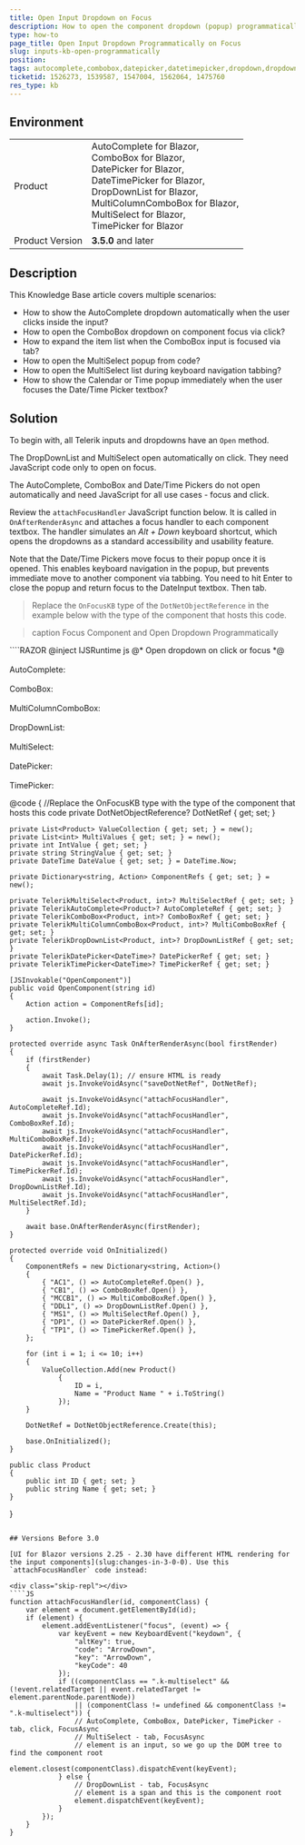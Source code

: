 ```yaml
---
title: Open Input Dropdown on Focus
description: How to open the component dropdown (popup) programmatically or when the user focuses the textbox.
type: how-to
page_title: Open Input Dropdown Programmatically on Focus
slug: inputs-kb-open-programmatically
position: 
tags: autocomplete,combobox,datepicker,datetimepicker,dropdown,dropdownlist,multicolumncombobox,multiselect,timepicker,focus,open
ticketid: 1526273, 1539587, 1547004, 1562064, 1475760
res_type: kb
---
```


## Environment
<table>
    <tbody>
        <tr>
            <td>Product</td>
            <td>
                AutoComplete for Blazor,<br />
                ComboBox for Blazor,<br />
                DatePicker for Blazor,<br />
                DateTimePicker for Blazor,<br />
                DropDownList for Blazor,<br />
                MultiColumnComboBox for Blazor,<br />
                MultiSelect for Blazor,<br />
                TimePicker for Blazor
            </td>
        </tr>
        <tr>
            <td>Product Version</td>
            <td><strong>3.5.0</strong> and later</td>
        </tr>
    </tbody>
</table>

## Description

This Knowledge Base article covers multiple scenarios:

* How to show the AutoComplete dropdown automatically when the user clicks inside the input?
* How to open the ComboBox dropdown on component focus via click?
* How to expand the item list when the ComboBox input is focused via tab?
* How to open the MultiSelect popup from code?
* How to open the MultiSelect list during keyboard navigation tabbing?
* How to show the Calendar or Time popup immediately when the user focuses the Date/Time Picker textbox?

## Solution

To begin with, all Telerik inputs and dropdowns have an `Open` method.

The DropDownList and MultiSelect open automatically on click. They need JavaScript code only to open on focus.

The AutoComplete, ComboBox and Date/Time Pickers do not open automatically and need JavaScript for all use cases - focus and click.

Review the `attachFocusHandler` JavaScript function below. It is called in `OnAfterRenderAsync` and attaches a focus handler to each component textbox. The handler simulates an *Alt + Down* keyboard shortcut, which opens the dropdowns as a standard accessibility and usability feature.

Note that the Date/Time Pickers move focus to their popup once it is opened. This enables keyboard navigation in the popup, but prevents immediate move to another component via tabbing. You need to hit Enter to close the popup and return focus to the DateInput textbox. Then tab.

> Replace the `OnFocusKB` type of the `DotNetObjectReference` in the example below with the type of the component that hosts this code.

>caption Focus Component and Open Dropdown Programmatically

<div class="skip-repl"></div>
````RAZOR
@inject IJSRuntime js
@* Open dropdown on click or focus *@

<!-- suppress-error allows the script tag to be in the Razor file for this example -->
<!-- move this script to a JS file in a production app -->
<script suppress-error="BL9992">

    var dotNet;

    function saveDotNetRef(dotNetRef) {
        dotNet = dotNetRef;
    }

    function attachFocusHandler(id) {
        var element = document.getElementById(id);
        if (element) {
            element.addEventListener("focus", (event) => {
                dotNet.invokeMethodAsync("OpenComponent", id);
            });
        }
    }
</script>

<br />
<br />
AutoComplete:
<TelerikAutoComplete @ref="@AutoCompleteRef"
                     Id="AC1"
                     Data="@ValueCollection"
                     ValueField="@nameof(Product.Name)"
                     @bind-Value="@StringValue"
                     Width="300px" />
<br />
<br />
ComboBox:
<TelerikComboBox @ref="@ComboBoxRef"
                 Id="CB1"
                 Data="@ValueCollection"
                 TextField="@nameof(Product.Name)"
                 ValueField="@nameof(Product.ID)"
                 @bind-Value="@IntValue"
                 Width="300px" />
<br />
<br />
MultiColumnComboBox:
<TelerikMultiColumnComboBox @ref="@MultiComboBoxRef"
                            Id="MCCB1"
                            Data="@ValueCollection"
                            TextField="@nameof(Product.Name)"
                            ValueField="@nameof(Product.ID)"
                            @bind-Value="@IntValue"
                            Width="300px">
    <MultiColumnComboBoxColumns>
        <MultiColumnComboBoxColumn Field="@nameof(Product.ID)" />
        <MultiColumnComboBoxColumn Field="@nameof(Product.Name)" />
    </MultiColumnComboBoxColumns>
</TelerikMultiColumnComboBox>
<br />
<br />
DropDownList:
<TelerikDropDownList @ref="@DropDownListRef"
                     Id="DDL1"
                     Data="@ValueCollection"
                     TextField="@nameof(Product.Name)"
                     ValueField="@nameof(Product.ID)"
                     @bind-Value="@IntValue"
                     Width="300px" />
<br />
<br />
MultiSelect:
<TelerikMultiSelect @ref="@MultiSelectRef"
                    Id="MS1"
                    Data="@ValueCollection"
                    TextField="@nameof(Product.Name)"
                    ValueField="@nameof(Product.ID)"
                    @bind-Value="@MultiValues"
                    Width="350px" />
<br />
<br />
DatePicker:
<TelerikDatePicker @ref="@DatePickerRef"
                   Id="DP1"
                   @bind-Value="@DateValue"
                   Width="300px" />
<br />
<br />
TimePicker:
<TelerikTimePicker @ref="@TimePickerRef"
                   Id="TP1"
                   @bind-Value="@DateValue"
                   Width="300px" />

@code {
    //Replace the OnFocusKB type with the type of the component that hosts this code
    private DotNetObjectReference<OnFocusKB>? DotNetRef { get; set; }

    private List<Product> ValueCollection { get; set; } = new();
    private List<int> MultiValues { get; set; } = new();
    private int IntValue { get; set; }
    private string StringValue { get; set; }
    private DateTime DateValue { get; set; } = DateTime.Now;

    private Dictionary<string, Action> ComponentRefs { get; set; } = new();

    private TelerikMultiSelect<Product, int>? MultiSelectRef { get; set; }
    private TelerikAutoComplete<Product>? AutoCompleteRef { get; set; }
    private TelerikComboBox<Product, int>? ComboBoxRef { get; set; }
    private TelerikMultiColumnComboBox<Product, int>? MultiComboBoxRef { get; set; }
    private TelerikDropDownList<Product, int>? DropDownListRef { get; set; }
    private TelerikDatePicker<DateTime>? DatePickerRef { get; set; }
    private TelerikTimePicker<DateTime>? TimePickerRef { get; set; }

    [JSInvokable("OpenComponent")]
    public void OpenComponent(string id)
    {
        Action action = ComponentRefs[id];

        action.Invoke();
    }

    protected override async Task OnAfterRenderAsync(bool firstRender)
    {
        if (firstRender)
        {
            await Task.Delay(1); // ensure HTML is ready
            await js.InvokeVoidAsync("saveDotNetRef", DotNetRef);

            await js.InvokeVoidAsync("attachFocusHandler", AutoCompleteRef.Id);
            await js.InvokeVoidAsync("attachFocusHandler", ComboBoxRef.Id);
            await js.InvokeVoidAsync("attachFocusHandler", MultiComboBoxRef.Id);
            await js.InvokeVoidAsync("attachFocusHandler", DatePickerRef.Id);
            await js.InvokeVoidAsync("attachFocusHandler", TimePickerRef.Id);
            await js.InvokeVoidAsync("attachFocusHandler", DropDownListRef.Id);
            await js.InvokeVoidAsync("attachFocusHandler", MultiSelectRef.Id);
        }

        await base.OnAfterRenderAsync(firstRender);
    }

    protected override void OnInitialized()
    {
        ComponentRefs = new Dictionary<string, Action>()
        {
            { "AC1", () => AutoCompleteRef.Open() },
            { "CB1", () => ComboBoxRef.Open() },
            { "MCCB1", () => MultiComboBoxRef.Open() },
            { "DDL1", () => DropDownListRef.Open() },
            { "MS1", () => MultiSelectRef.Open() },
            { "DP1", () => DatePickerRef.Open() },
            { "TP1", () => TimePickerRef.Open() },
        };

        for (int i = 1; i <= 10; i++)
        {
            ValueCollection.Add(new Product()
                {
                    ID = i,
                    Name = "Product Name " + i.ToString()
                });
        }

        DotNetRef = DotNetObjectReference.Create(this);

        base.OnInitialized();
    }

    public class Product
    {
        public int ID { get; set; }
        public string Name { get; set; }
    }
}
````

## Versions Before 3.0

[UI for Blazor versions 2.25 - 2.30 have different HTML rendering for the input components](slug:changes-in-3-0-0). Use this `attachFocusHandler` code instead:

<div class="skip-repl"></div>
````JS
function attachFocusHandler(id, componentClass) {
    var element = document.getElementById(id);
    if (element) {
        element.addEventListener("focus", (event) => {
            var keyEvent = new KeyboardEvent("keydown", {
                "altKey": true,
                "code": "ArrowDown",
                "key": "ArrowDown",
                "keyCode": 40
            });
            if ((componentClass == ".k-multiselect" && (!event.relatedTarget || event.relatedTarget != element.parentNode.parentNode))
                || (componentClass != undefined && componentClass != ".k-multiselect")) {
                // AutoComplete, ComboBox, DatePicker, TimePicker - tab, click, FocusAsync
                // MultiSelect - tab, FocusAsync
                // element is an input, so we go up the DOM tree to find the component root
                element.closest(componentClass).dispatchEvent(keyEvent);
            } else {
                // DropDownList - tab, FocusAsync
                // element is a span and this is the component root
                element.dispatchEvent(keyEvent);
            }
        });
    }
}
````
